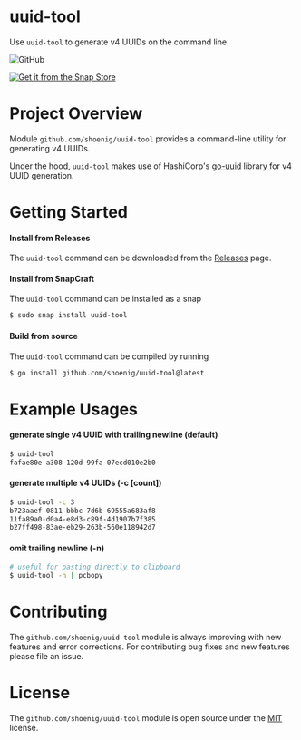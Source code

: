 uuid-tool
=========

Use `uuid-tool` to generate v4 UUIDs on the command line.

![GitHub](https://img.shields.io/github/license/shoenig/uuid-tool.svg)


[![Get it from the Snap Store](https://snapcraft.io/static/images/badges/en/snap-store-white.svg)](https://snapcraft.io/uuid-tool)

# Project Overview

Module `github.com/shoenig/uuid-tool` provides a command-line utility for generating
v4 UUIDs.

Under the hood, `uuid-tool` makes use of HashiCorp's [go-uuid](https://github.com/hashicorp/go-uuid)
library for v4 UUID generation.

# Getting Started

#### Install from Releases

The `uuid-tool` command can be downloaded from the [Releases](https://github.com/shoenig/uuid-tool/releases) page.

#### Install from SnapCraft
The `uuid-tool` command can be installed as a snap
```bash
$ sudo snap install uuid-tool
```

#### Build from source
The `uuid-tool` command can be compiled by running
```bash
$ go install github.com/shoenig/uuid-tool@latest
```

# Example Usages

#### generate single v4 UUID with trailing newline (default)
```bash
$ uuid-tool
fafae80e-a308-120d-99fa-07ecd010e2b0
```

#### generate multiple v4 UUIDs (-c [count])
```bash
$ uuid-tool -c 3
b723aaef-0811-bbbc-7d6b-69555a683af8
11fa89a0-d0a4-e8d3-c89f-4d1907b7f385
b27ff498-83ae-eb29-263b-560e118942d7
```

#### omit trailing newline (-n)
```bash
# useful for pasting directly to clipboard
$ uuid-tool -n | pcbopy
```

# Contributing
The `github.com/shoenig/uuid-tool` module is always improving with new features
and error corrections. For contributing bug fixes and new features please file
an issue.

# License
The `github.com/shoenig/uuid-tool` module is open source under the [MIT](LICENSE) license.
